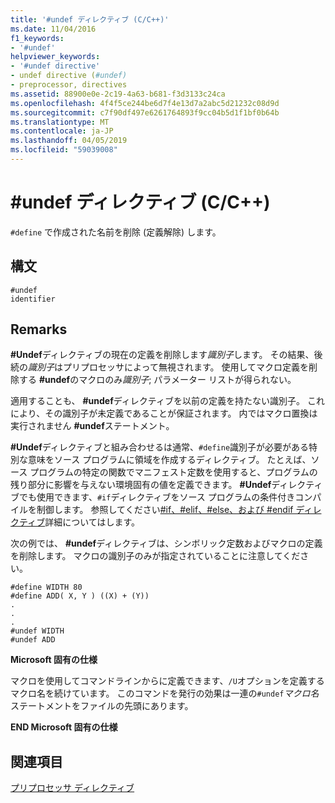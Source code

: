 ```yaml
---
title: '#undef ディレクティブ (C/C++)'
ms.date: 11/04/2016
f1_keywords:
- '#undef'
helpviewer_keywords:
- '#undef directive'
- undef directive (#undef)
- preprocessor, directives
ms.assetid: 88900e0e-2c19-4a63-b681-f3d3133c24ca
ms.openlocfilehash: 4f4f5ce244be6d7f4e13d7a2abc5d21232c08d9d
ms.sourcegitcommit: c7f90df497e6261764893f9cc04b5d1f1bf0b64b
ms.translationtype: MT
ms.contentlocale: ja-JP
ms.lasthandoff: 04/05/2019
ms.locfileid: "59039008"
---
```

# <a name="undef-directive-cc"></a>#undef ディレクティブ (C/C++)
`#define` で作成された名前を削除 (定義解除) します。

## <a name="syntax"></a>構文

```
#undef
identifier
```

## <a name="remarks"></a>Remarks

**#Undef**ディレクティブの現在の定義を削除します*識別子*します。 その結果、後続の*識別子*はプリプロセッサによって無視されます。 使用してマクロ定義を削除する **#undef**のマクロのみ*識別子*; パラメーター リストが得られない。

適用することも、 **#undef**ディレクティブを以前の定義を持たない識別子。 これにより、その識別子が未定義であることが保証されます。 内ではマクロ置換は実行されません **#undef**ステートメント。

**#Undef**ディレクティブと組み合わせるは通常、`#define`識別子が必要がある特別な意味をソース プログラムに領域を作成するディレクティブ。 たとえば、ソース プログラムの特定の関数でマニフェスト定数を使用すると、プログラムの残り部分に影響を与えない環境固有の値を定義できます。 **#Undef**ディレクティブでも使用できます、`#if`ディレクティブをソース プログラムの条件付きコンパイルを制御します。 参照してください[#if、#elif、#else、および #endif ディレクティブ](../preprocessor/hash-if-hash-elif-hash-else-and-hash-endif-directives-c-cpp.md)詳細についてはします。

次の例では、 **#undef**ディレクティブは、シンボリック定数およびマクロの定義を削除します。 マクロの識別子のみが指定されていることに注意してください。

```
#define WIDTH 80
#define ADD( X, Y ) ((X) + (Y))
.
.
.
#undef WIDTH
#undef ADD
```

**Microsoft 固有の仕様**

マクロを使用してコマンドラインからに定義できます、`/U`オプションを定義するマクロ名を続けています。 このコマンドを発行の効果は一連の`#undef`*マクロ名*ステートメントをファイルの先頭にあります。

**END Microsoft 固有の仕様**

## <a name="see-also"></a>関連項目

[プリプロセッサ ディレクティブ](../preprocessor/preprocessor-directives.md)
